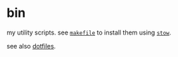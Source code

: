 bin
===

my utility scripts. see [`makefile`][1] to install them using [`stow`][2].

see also [dotfiles][3].

[1]: makefile
[2]: https://www.gnu.org/software/stow
[3]: https://github.com/MarcoLucidi01/dotfiles
